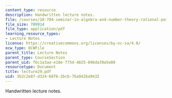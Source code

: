 ```yaml
---
content_type: resource
description: Handwritten lecture notes.
file: /courses/18-704-seminar-in-algebra-and-number-theory-rational-points-on-elliptic-curves-fall-2004/3b2c2e87d32468762bcb76a942ba9432_lecture29.pdf
file_size: 789914
file_type: application/pdf
learning_resource_types:
- Lecture Notes
license: https://creativecommons.org/licenses/by-nc-sa/4.0/
ocw_type: OCWFile
parent_title: Lecture Notes
parent_type: CourseSection
parent_uid: f6c1a3aa-e18e-775d-4825-096da39a5e80
resourcetype: Document
title: lecture29.pdf
uid: 3b2c2e87-d324-6876-2bcb-76a942ba9432
---
```

Handwritten lecture notes.